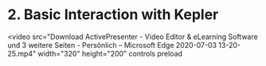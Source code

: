 # 2. Basic Interaction with Kepler
<video src="Download ActivePresenter - Video Editor & eLearning Software und 3 weitere Seiten - Persönlich – Microsoft​ Edge 2020-07-03 13-20-25.mp4" width="320" height="200" controls preload</video>
